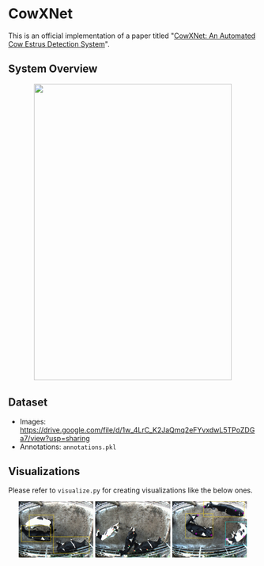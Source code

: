 # CowXNet
This is an official implementation of a paper titled "[CowXNet: An Automated Cow Estrus Detection System](https://doi.org/10.1016/j.eswa.2022.118550)".

## System Overview
<p align="center" width="100%">
  <img src="/images/cowxnet_system_overview.png" style="height: 600px; width:400px;"/>
</p>

## Dataset
- Images: https://drive.google.com/file/d/1w_4LrC_K2JaQmq2eFYvxdwL5TPoZDGa7/view?usp=sharing
- Annotations: ```annotations.pkl```

## Visualizations
Please refer to `visualize.py` for creating visualizations like the below ones.

<p align="center" width="100%">
  <img width="30%" src="/images/detect_result.jpg">
  <img width="30%" src="/images/keypoint_result.jpg">
  <img width="30%" src="/images/result.jpg">
</p>
